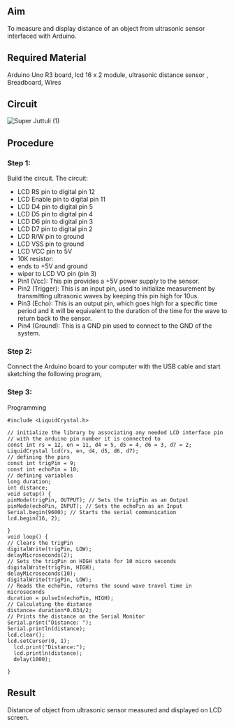 ## Aim
To measure and display distance of an object from ultrasonic sensor interfaced with Arduino.
## Required Material
Arduino Uno R3 board, lcd 16 x 2 module, ultrasonic distance sensor , Breadboard, Wires
## Circuit
![Super Juttuli (1)](https://user-images.githubusercontent.com/109128832/180267962-fef63289-e5c7-4de5-8ef5-616a8fcefdca.png)

## Procedure
### Step 1:
Build the circuit.
 The circuit:
 * LCD RS pin to digital pin 12
 * LCD Enable pin to digital pin 11
 * LCD D4 pin to digital pin 5
 * LCD D5 pin to digital pin 4
 * LCD D6 pin to digital pin 3
 * LCD D7 pin to digital pin 2
 * LCD R/W pin to ground
 * LCD VSS pin to ground
 * LCD VCC pin to 5V
 * 10K resistor:
 * ends to +5V and ground
 * wiper to LCD VO pin (pin 3)
 * Pin1 (Vcc): This pin provides a +5V power supply to the sensor.
 * Pin2 (Trigger): This is an input pin, used to initialize measurement by transmitting ultrasonic waves by keeping this pin high for 10us.
 * Pin3 (Echo): This is an output pin, which goes high for a specific time period and it will be equivalent to the duration of the time for the wave to return back to    the sensor.
 * Pin4 (Ground): This is a GND pin used to connect to the GND of the system.
### Step 2:
 
Connect the Arduino board to your computer with the USB cable and start sketching the following program, 
 
### Step 3:
Programming
~~~
#include <LiquidCrystal.h>

// initialize the library by associating any needed LCD interface pin
// with the arduino pin number it is connected to
const int rs = 12, en = 11, d4 = 5, d5 = 4, d6 = 3, d7 = 2;
LiquidCrystal lcd(rs, en, d4, d5, d6, d7);
// defining the pins
const int trigPin = 9;
const int echoPin = 10;
// defining variables
long duration;
int distance;
void setup() {
pinMode(trigPin, OUTPUT); // Sets the trigPin as an Output
pinMode(echoPin, INPUT); // Sets the echoPin as an Input
Serial.begin(9600); // Starts the serial communication
lcd.begin(16, 2);
   
}
void loop() {
// Clears the trigPin
digitalWrite(trigPin, LOW);
delayMicroseconds(2);
// Sets the trigPin on HIGH state for 10 micro seconds
digitalWrite(trigPin, HIGH);
delayMicroseconds(10);
digitalWrite(trigPin, LOW);
// Reads the echoPin, returns the sound wave travel time in microseconds
duration = pulseIn(echoPin, HIGH);
// Calculating the distance
distance= duration*0.034/2;
// Prints the distance on the Serial Monitor
Serial.print("Distance: ");
Serial.println(distance);
lcd.clear();
lcd.setCursor(0, 1);
  lcd.print("Distance:");
  lcd.println(distance);
  delay(1000);

}
~~~
## Result
Distance of object from ultrasonic sensor measured and displayed on LCD screen.

